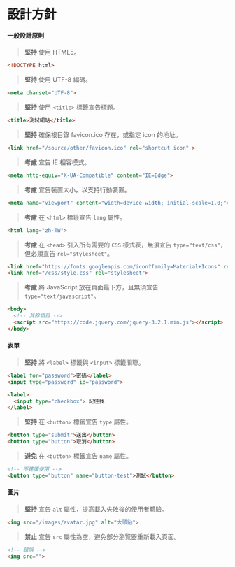 # 設計方針

#### 一般設計原則

> **堅持** 使用 HTML5。

```html
<!DOCTYPE html>
```

> **堅持** 使用 UTF-8 編碼。

```html
<meta charset="UTF-8">
```

> **堅持** 使用 `<title>` 標籤宣告標題。

```html
<title>測試網站</title>
```

> **堅持** 確保根目錄 favicon.ico 存在，或指定 icon 的地址。

```html
<link href="/source/other/favicon.ico" rel="shortcut icon" >
```

> **考慮** 宣告 IE 相容模式。

```html
<meta http-equiv="X-UA-Compatible" content="IE=Edge">
```

> **考慮** 宣告裝置大小，以支持行動裝置。

```html
<meta name="viewport" content="width=device-width; initial-scale=1.0;">
```

> **考慮** 在 `<html>` 標籤宣告 `lang` 屬性。

```html
<html lang="zh-TW">
```

> **考慮** 在 `<head>` 引入所有需要的 `CSS` 樣式表，無須宣告 `type="text/css"`，但必須宣告 `rel="stylesheet"`。

```html
<link href="https://fonts.googleapis.com/icon?family=Material+Icons" rel="stylesheet">
<link href="/css/style.css" rel="stylesheet">
```

> **考慮** 將 JavaScript 放在頁面最下方，且無須宣告 `type="text/javascript"`。

```html
<body>
  <!-- 其餘項目 -->
  <script src="https://code.jquery.com/jquery-3.2.1.min.js"></script>
</body>
```

#### 表單

> **堅持** 將 `<label>` 標籤與 `<input>` 標籤關聯。

```html
<label for="password">密碼</label>
<input type="password" id="password">

<label>
  <input type="checkbox"> 記住我
</label>
```

> **堅持** 在 `<button>` 標籤宣告 `type` 屬性。

```html
<button type="submit">送出</button>
<button type="button">取消</button>
```

> **避免** 在 `<button>` 標籤宣告 `name` 屬性。

```html
<!-- 不建議使用 -->
<button type="button" name="button-test">測試</button>
```

#### 圖片

> **堅持** 宣告 `alt` 屬性，提高載入失敗後的使用者體驗。

```html
<img src="/images/avatar.jpg" alt="大頭貼">
```

> **禁止** 宣告 `src` 屬性為空，避免部分瀏覽器重新載入頁面。

```html
<!-- 錯誤 -->
<img src="">
```



